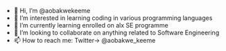 - 👋 Hi, I’m @aobakwekeeme
- 👀 I’m interested in learning coding in various programming languages
- 🌱 I’m currently learning enrolled on alx SE programme
- 💞️ I’m looking to collaborate on anything related to Software Engineering
- 📫 How to reach me: Twitter-> @aobakwe_keeme

<!---
aobakwekeeme/aobakwekeeme is a ✨ special ✨ repository because its `README.md` (this file) appears on your GitHub profile.
You can click the Preview link to take a look at your changes.
--->
